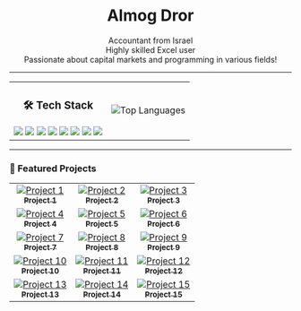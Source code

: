 <!-- Profile Header -->
<h1 align="center">Almog Dror</h1>
<p align="center">
  Accountant from Israel<br>
  Highly skilled Excel user <br>
  Passionate about capital markets and programming in various fields!
</p>

---

<!-- Tech Stack Badges -->

<table align="center">
  <tr>
    <td align="center">
      <h3>🛠️ Tech Stack</h3>
      <img src="https://img.shields.io/badge/-Python-3776AB?logo=python&logoColor=white&style=flat" />
      <img src="https://img.shields.io/badge/-JavaScript-F7DF1E?logo=javascript&logoColor=black&style=flat" />
      <img src="https://img.shields.io/badge/-TypeScript-3178C6?logo=typescript&logoColor=white&style=flat" />
      <img src="https://img.shields.io/badge/-CSharp-239120?logo=csharp&logoColor=white&style=flat" />
      <img src="https://img.shields.io/badge/-Node.js-339933?logo=node.js&logoColor=white&style=flat" />
      <img src="https://img.shields.io/badge/-React-61DAFB?logo=react&logoColor=black&style=flat" />
      <img src="https://img.shields.io/badge/-Next.js-000000?logo=next.js&logoColor=white&style=flat" />
      <img src="https://img.shields.io/badge/-Excel-217346?logo=microsoft-excel&logoColor=white&style=flat" />
    </td>
    <td align="center">
      <img src="https://github-readme-stats.vercel.app/api/top-langs/?username=dalmog123&layout=compact&theme=tokyonight" alt="Top Languages" />
    </td>
  </tr>
</table>

---

<!-- Projects Grid -->
### 🚀 Featured Projects
<p align="center">
<table>
  <tr>
    <td align="center">
      <a href="https://github.com/dalmog123/project1">
        <img src="https://via.placeholder.com/150" alt="Project 1" /><br>
        <sub><b>Project 1</b></sub>
      </a>
    </td>
    <td align="center">
      <a href="https://github.com/dalmog123/project2">
        <img src="https://via.placeholder.com/150" alt="Project 2" /><br>
        <sub><b>Project 2</b></sub>
      </a>
    </td>
    <td align="center">
      <a href="https://github.com/dalmog123/project3">
        <img src="https://via.placeholder.com/150" alt="Project 3" /><br>
        <sub><b>Project 3</b></sub>
      </a>
    </td>
  </tr>
  <tr>
    <td align="center">
      <a href="https://github.com/dalmog123/project4">
        <img src="https://via.placeholder.com/150" alt="Project 4" /><br>
        <sub><b>Project 4</b></sub>
      </a>
    </td>
    <td align="center">
      <a href="https://github.com/dalmog123/project5">
        <img src="https://via.placeholder.com/150" alt="Project 5" /><br>
        <sub><b>Project 5</b></sub>
      </a>
    </td>
    <td align="center">
      <a href="https://github.com/dalmog123/project6">
        <img src="https://via.placeholder.com/150" alt="Project 6" /><br>
        <sub><b>Project 6</b></sub>
      </a>
    </td>
  </tr>
  <tr>
    <td align="center">
      <a href="https://github.com/dalmog123/project7">
        <img src="https://via.placeholder.com/150" alt="Project 7" /><br>
        <sub><b>Project 7</b></sub>
      </a>
    </td>
    <td align="center">
      <a href="https://github.com/dalmog123/project8">
        <img src="https://via.placeholder.com/150" alt="Project 8" /><br>
        <sub><b>Project 8</b></sub>
      </a>
    </td>
    <td align="center">
      <a href="https://github.com/dalmog123/project9">
        <img src="https://via.placeholder.com/150" alt="Project 9" /><br>
        <sub><b>Project 9</b></sub>
      </a>
    </td>
  </tr>
  <tr>
    <td align="center">
      <a href="https://github.com/dalmog123/project10">
        <img src="https://via.placeholder.com/150" alt="Project 10" /><br>
        <sub><b>Project 10</b></sub>
      </a>
    </td>
    <td align="center">
      <a href="https://github.com/dalmog123/project11">
        <img src="https://via.placeholder.com/150" alt="Project 11" /><br>
        <sub><b>Project 11</b></sub>
      </a>
    </td>
    <td align="center">
      <a href="https://github.com/dalmog123/project12">
        <img src="https://via.placeholder.com/150" alt="Project 12" /><br>
        <sub><b>Project 12</b></sub>
      </a>
    </td>
  </tr>
  <tr>
    <td align="center">
      <a href="https://github.com/dalmog123/project13">
        <img src="https://via.placeholder.com/150" alt="Project 13" /><br>
        <sub><b>Project 13</b></sub>
      </a>
    </td>
    <td align="center">
      <a href="https://github.com/dalmog123/project14">
        <img src="https://via.placeholder.com/150" alt="Project 14" /><br>
        <sub><b>Project 14</b></sub>
      </a>
    </td>
    <td align="center">
      <a href="https://github.com/dalmog123/project15">
        <img src="https://via.placeholder.com/150" alt="Project 15" /><br>
        <sub><b>Project 15</b></sub>
      </a>
    </td>
  </tr>
</table>
</p>
